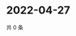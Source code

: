 # 2022-04-27

共 0 条

<!-- BEGIN WEIBO -->
<!-- 最后更新时间 Wed Apr 27 2022 23:01:23 GMT+0800 (China Standard Time) -->

<!-- END WEIBO -->
